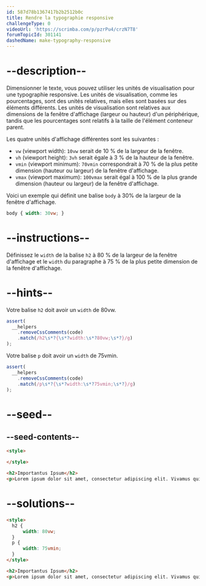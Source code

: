 ```yaml
---
id: 587d78b1367417b2b2512b0c
title: Rendre la typographie responsive
challengeType: 0
videoUrl: 'https://scrimba.com/p/pzrPu4/crzN7T8'
forumTopicId: 301141
dashedName: make-typography-responsive
---
```


# --description--

Dimensionner le texte, vous pouvez utiliser les unités de visualisation pour une typographie responsive. Les unités de visualisation, comme les pourcentages, sont des unités relatives, mais elles sont basées sur des éléments différents. Les unités de visualisation sont relatives aux dimensions de la fenêtre d'affichage (largeur ou hauteur) d'un périphérique, tandis que les pourcentages sont relatifs à la taille de l'élément conteneur parent.

Les quatre unités d'affichage différentes sont les suivantes :

<ul><li><code>vw</code> (viewport width): <code>10vw</code> serait de 10 % de la largeur de la fenêtre.</li><li><code>vh</code> (viewport height): <code>3vh</code> serait égale à 3 % de la hauteur de la fenêtre.</li><li><code>vmin</code> (viewport minimum): <code>70vmin</code> correspondrait à 70 % de la plus petite dimension (hauteur ou largeur) de la fenêtre d'affichage.</li><li><code>vmax</code> (viewport maximum): <code>100vmax</code> serait égal à 100 % de la plus grande dimension (hauteur ou largeur) de la fenêtre d'affichage.</li></ul>

Voici un exemple qui définit une balise `body` à 30% de la largeur de la fenêtre d'affichage.

```css
body { width: 30vw; }
```

# --instructions--

Définissez le `width` de la balise `h2` à 80 % de la largeur de la fenêtre d'affichage et le `width` du paragraphe à 75 % de la plus petite dimension de la fenêtre d'affichage.

# --hints--

Votre balise `h2` doit avoir un `width` de 80vw.

```js
assert(
  __helpers
    .removeCssComments(code)
    .match(/h2\s*?{\s*?width:\s*?80vw;\s*?}/g)
);
```

Votre balise `p` doit avoir un `width` de 75vmin.

```js
assert(
  __helpers
    .removeCssComments(code)
    .match(/p\s*?{\s*?width:\s*?75vmin;\s*?}/g)
);
```

# --seed--

## --seed-contents--

```html
<style>

</style>

<h2>Importantus Ipsum</h2>
<p>Lorem ipsum dolor sit amet, consectetur adipiscing elit. Vivamus quis tempus massa. Aenean erat nisl, gravida vel vestibulum cursus, interdum sit amet lectus. Sed sit amet quam nibh. Suspendisse quis tincidunt nulla. In hac habitasse platea dictumst. Ut sit amet pretium nisl. Vivamus vel mi sem. Aenean sit amet consectetur sem. Suspendisse pretium, purus et gravida consequat, nunc ligula ultricies diam, at aliquet velit libero a dui.</p>
```

# --solutions--

```html
<style>
  h2 {
      width: 80vw;
  }
  p {
      width: 75vmin;
  }
</style>

<h2>Importantus Ipsum</h2>
<p>Lorem ipsum dolor sit amet, consectetur adipiscing elit. Vivamus quis tempus massa. Aenean erat nisl, gravida vel vestibulum cursus, interdum sit amet lectus. Sed sit amet quam nibh. Suspendisse quis tincidunt nulla. In hac habitasse platea dictumst. Ut sit amet pretium nisl. Vivamus vel mi sem. Aenean sit amet consectetur sem. Suspendisse pretium, purus et gravida consequat, nunc ligula ultricies diam, at aliquet velit libero a dui.</p>
```
